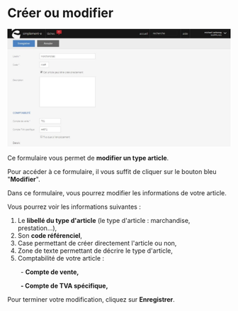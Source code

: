 # Créer ou modifier


![edit-1](images/edit-1.jpg)


<p>Ce formulaire vous permet de <strong>modifier un&nbsp;type article</strong>.</p>
<p>Pour acc&eacute;der &agrave; ce formulaire, il vous suffit de cliquer sur le bouton bleu "<strong>Modifier</strong>".</p>
<p>Dans ce formulaire, vous pourrez modifier les informations de votre article.</p>
<p>Vous pourrez voir les informations suivantes :</p>
<ol>
<li>Le <strong>libell&eacute; du type d'article</strong> (le type d'article : marchandise, prestation...),</li>
<li>Son <strong>code r&eacute;f&eacute;renciel</strong>,</li>
<li>Case permettant de cr&eacute;er directement l'article ou non,</li>
<li>Zone de texte permettant de d&eacute;crire le type d'article,</li>
<li>Comptabilit&eacute; de votre article :</li>
</ol>
<p style="padding-left: 30px;">- <strong>Compte de vente,&nbsp;</strong></p>
<p style="padding-left: 30px;"><strong>- Compte de TVA sp&eacute;cifique,</strong>&nbsp;</p>
<p>Pour terminer votre modification, cliquez sur <strong>Enregistrer</strong>.</p>

